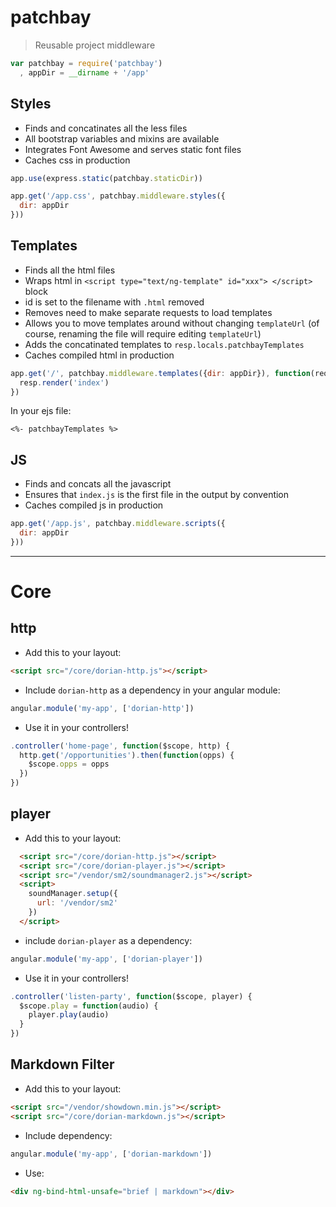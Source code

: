 # patchbay

> Reusable project middleware

```js
var patchbay = require('patchbay')
  , appDir = __dirname + '/app'
```




## Styles

* Finds and concatinates all the less files
* All bootstrap variables and mixins are available
* Integrates Font Awesome and serves static font files
* Caches css in production


```js
app.use(express.static(patchbay.staticDir))

app.get('/app.css', patchbay.middleware.styles({
  dir: appDir
}))
```




## Templates

* Finds all the html files
* Wraps html in `<script type="text/ng-template" id="xxx"> </script>` block
* id is set to the filename with `.html` removed
* Removes need to make separate requests to load templates
* Allows you to move templates around without changing `templateUrl` (of course, renaming the file will require editing `templateUrl`)
* Adds the concatinated templates to `resp.locals.patchbayTemplates`
* Caches compiled html in production


```js
app.get('/', patchbay.middleware.templates({dir: appDir}), function(req, resp, next) {
  resp.render('index')
})
```

In your ejs file:

```ejs
<%- patchbayTemplates %>
```






## JS

* Finds and concats all the javascript
* Ensures that `index.js` is the first file in the output by convention
* Caches compiled js in production


```js
app.get('/app.js', patchbay.middleware.scripts({
  dir: appDir
}))
```

---

# Core


## http

* Add this to your layout:

```html
<script src="/core/dorian-http.js"></script>
```
* Include `dorian-http` as a dependency in your angular module:

```js
angular.module('my-app', ['dorian-http'])
```

* Use it in your controllers!

```js
.controller('home-page', function($scope, http) {
  http.get('/opportunities').then(function(opps) {
    $scope.opps = opps
  })
})
```




## player

* Add this to your layout:

```html
  <script src="/core/dorian-http.js"></script>
  <script src="/core/dorian-player.js"></script>
  <script src="/vendor/sm2/soundmanager2.js"></script>
  <script>
    soundManager.setup({
      url: '/vendor/sm2'
    })
  </script>
```

* include `dorian-player` as a dependency:

```js
angular.module('my-app', ['dorian-player'])
```

* Use it in your controllers!

```js
.controller('listen-party', function($scope, player) {
  $scope.play = function(audio) {
    player.play(audio)
  }
})
```


## Markdown Filter

* Add this to your layout:

```html
<script src="/vendor/showdown.min.js"></script>
<script src="/core/dorian-markdown.js"></script>
```

* Include dependency:

```js
angular.module('my-app', ['dorian-markdown'])
```

* Use:

```html
<div ng-bind-html-unsafe="brief | markdown"></div>
```
